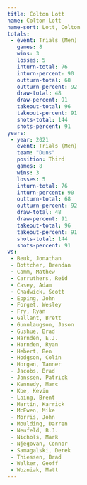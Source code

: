 ```yaml
---
title: Colton Lott
name: Colton Lott
name-sort: Lott, Colton
totals:
 - event: Trials (Men)
   games: 8
   wins: 3
   losses: 5
   inturn-total: 76
   inturn-percent: 90
   outturn-total: 68
   outturn-percent: 92
   draw-total: 48
   draw-percent: 91
   takeout-total: 96
   takeout-percent: 91
   shots-total: 144
   shots-percent: 91
years:
 - year: 2021
   event: Trials (Men)
   team: "Duns"
   position: Third
   games: 8
   wins: 3
   losses: 5
   inturn-total: 76
   inturn-percent: 90
   outturn-total: 68
   outturn-percent: 92
   draw-total: 48
   draw-percent: 91
   takeout-total: 96
   takeout-percent: 91
   shots-total: 144
   shots-percent: 91
vs:
 - Beuk, Jonathan
 - Bottcher, Brendan
 - Camm, Mathew
 - Carruthers, Reid
 - Casey, Adam
 - Chadwick, Scott
 - Epping, John
 - Forget, Wesley
 - Fry, Ryan
 - Gallant, Brett
 - Gunnlaugson, Jason
 - Gushue, Brad
 - Harnden, E.J.
 - Harnden, Ryan
 - Hebert, Ben
 - Hodgson, Colin
 - Horgan, Tanner
 - Jacobs, Brad
 - Janssen, Patrick
 - Kennedy, Marc
 - Koe, Kevin
 - Laing, Brent
 - Martin, Karrick
 - McEwen, Mike
 - Morris, John
 - Moulding, Darren
 - Neufeld, B.J.
 - Nichols, Mark
 - Njegovan, Connor
 - Samagalski, Derek
 - Thiessen, Brad
 - Walker, Geoff
 - Wozniak, Matt
---
```

